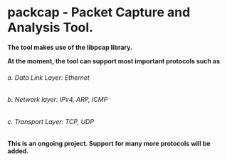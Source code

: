 
# packcap - Packet Capture and Analysis Tool.

**The tool makes use of the libpcap library.**

**At the moment, the tool can support most important protocols such as**
######  a. Data Link Layer: Ethernet
######  b. Network layer: IPv4, ARP, ICMP
######  c. Transport Layer: TCP, UDP

**This is an ongoing project. Support for many more protocols will be added.**
